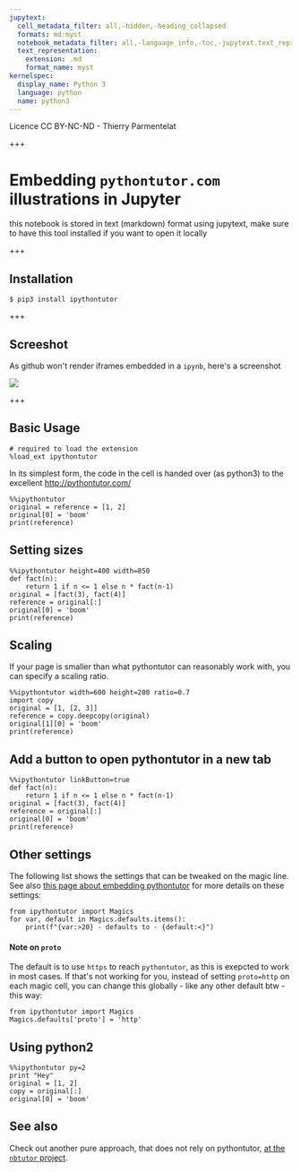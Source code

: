 ```yaml
---
jupytext:
  cell_metadata_filter: all,-hidden,-heading_collapsed
  formats: md:myst
  notebook_metadata_filter: all,-language_info,-toc,-jupytext.text_representation.jupytext_version,-jupytext.text_representation.format_version
  text_representation:
    extension: .md
    format_name: myst
kernelspec:
  display_name: Python 3
  language: python
  name: python3
---
```


Licence CC BY-NC-ND - Thierry Parmentelat

+++

# Embedding `pythontutor.com` illustrations in Jupyter  

this notebook is stored in text (markdown) format using jupytext,
make sure to have this tool installed if you want to open it locally

+++

## Installation

```
$ pip3 install ipythontutor
```

+++

## Screeshot

As github won't render iframes embedded in a `ipynb`, here's a screenshot

![](screenshot.gif)

+++

## Basic Usage

```{code-cell} ipython3
# required to load the extension
%load_ext ipythontutor
```

In its simplest form, the code in the cell is handed over (as python3) to the excellent http://pythontutor.com/

```{code-cell} ipython3
%%ipythontutor
original = reference = [1, 2]
original[0] = 'boom'
print(reference)
```

## Setting sizes

```{code-cell} ipython3
%%ipythontutor height=400 width=850
def fact(n):
    return 1 if n <= 1 else n * fact(n-1)
original = [fact(3), fact(4)]
reference = original[:]
original[0] = 'boom'
print(reference)
```

## Scaling

If your page is smaller than what pythontutor can reasonably work with, you can specify a scaling ratio.

```{code-cell} ipython3
%%ipythontutor width=600 height=200 ratio=0.7
import copy
original = [1, [2, 3]]
reference = copy.deepcopy(original)
original[1][0] = 'boom'
print(reference)
```

## Add a button to open pythontutor in a new tab

```{code-cell} ipython3
%%ipythontutor linkButton=true
def fact(n):
    return 1 if n <= 1 else n * fact(n-1)
original = [fact(3), fact(4)]
reference = original[:]
original[0] = 'boom'
print(reference)
```

## Other settings

The following list shows the settings that can be tweaked on the magic line. See also [this page about embedding pythontutor](http://pythontutor.com/pytutor-embed-demo.html) for more details on these settings:

```{code-cell} ipython3
from ipythontutor import Magics
for var, default in Magics.defaults.items():
    print(f"{var:>20} - defaults to - {default:<}")
```

#### Note on `proto`

The default is to use `https` to reach `pythontutor`, as this is exepcted to work in most cases. If that's not working for you, instead of setting `proto=http` on each magic cell, you can change this globally - like any other default btw - this way:

```{code-cell} ipython3
from ipythontutor import Magics
Magics.defaults['proto'] = 'http'
```

## Using python2

```{code-cell} ipython3
%%ipythontutor py=2
print "Hey"
original = [1, 2]
copy = original[:]
original[0] = 'boom'
```

## See also

Check out another pure approach, that does not rely on pythontutor, [at the `nbtutor` project](https://github.com/lgpage/nbtutor).
